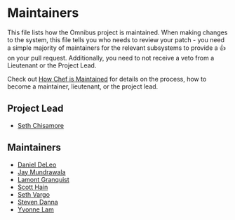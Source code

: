 # Maintainers

This file lists how the Omnibus project is maintained. When making changes
to the system, this file tells you who needs to review your patch - you need a
simple majority of maintainers for the relevant subsystems to provide a :+1: on
your pull request. Additionally, you need to not receive a veto from a
Lieutenant or the Project Lead.

Check out
[How Chef is Maintained](https://github.com/chef/chef-rfc/blob/master/rfc030-maintenance-policy.md#how-the-project-is-maintained)
for details on the process, how to become a maintainer, lieutenant, or the
project lead.

## Project Lead

* [Seth Chisamore](https://github.com/schisamo)

## Maintainers

* [Daniel DeLeo](https://github.com/danielsdeleo)
* [Jay Mundrawala](https://github.com/jaym)
* [Lamont Granquist](https://github.com/lamont-granquist)
* [Scott Hain](https://github.com/scotthain)
* [Seth Vargo](http://github.com/sethvargo)
* [Steven Danna](https://github.com/stevendanna)
* [Yvonne Lam](http://github.com/yzl)
